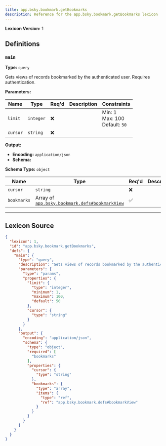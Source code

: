 ```yaml
---
title: app.bsky.bookmark.getBookmarks
description: Reference for the app.bsky.bookmark.getBookmarks lexicon
---
```

**Lexicon Version:** 1

## Definitions

<a name="main"></a>
### `main`

**Type:** `query`

Gets views of records bookmarked by the authenticated user. Requires authentication.

**Parameters:**

| Name | Type | Req'd  | Description | Constraints |
|------|------|----------|-------------|-------------|
| `limit` | `integer` | ❌  |  | Min: 1<br/>Max: 100<br/>Default: `50` |
| `cursor` | `string` | ❌  |  |  |
**Output:**

- **Encoding:** `application/json`
- **Schema:**

**Schema Type:** `object`

| Name | Type | Req'd  | Description | Constraints |
|------|------|----------|-------------|-------------|
| `cursor` | `string` | ❌  |  |  |
| `bookmarks` | Array of [`app.bsky.bookmark.defs#bookmarkView`](lexicons/app/bsky/bookmark/defs#bookmarkView) | ✅  |  |  |

---

## Lexicon Source
```json
{
  "lexicon": 1,
  "id": "app.bsky.bookmark.getBookmarks",
  "defs": {
    "main": {
      "type": "query",
      "description": "Gets views of records bookmarked by the authenticated user. Requires authentication.",
      "parameters": {
        "type": "params",
        "properties": {
          "limit": {
            "type": "integer",
            "minimum": 1,
            "maximum": 100,
            "default": 50
          },
          "cursor": {
            "type": "string"
          }
        }
      },
      "output": {
        "encoding": "application/json",
        "schema": {
          "type": "object",
          "required": [
            "bookmarks"
          ],
          "properties": {
            "cursor": {
              "type": "string"
            },
            "bookmarks": {
              "type": "array",
              "items": {
                "type": "ref",
                "ref": "app.bsky.bookmark.defs#bookmarkView"
              }
            }
          }
        }
      }
    }
  }
}
```
